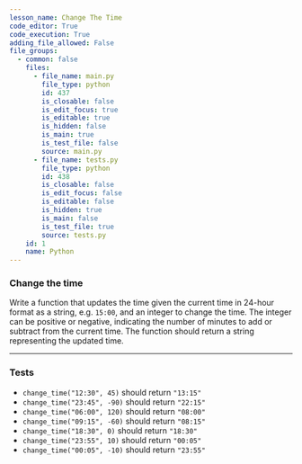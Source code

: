 ```yaml
---
lesson_name: Change The Time
code_editor: True
code_execution: True
adding_file_allowed: False
file_groups:
  - common: false
    files:
      - file_name: main.py
        file_type: python
        id: 437
        is_closable: false
        is_edit_focus: true
        is_editable: true
        is_hidden: false
        is_main: true
        is_test_file: false
        source: main.py
      - file_name: tests.py
        file_type: python
        id: 438
        is_closable: false
        is_edit_focus: false
        is_editable: false
        is_hidden: true
        is_main: false
        is_test_file: true
        source: tests.py
    id: 1
    name: Python
---
```


### Change the time

Write a function that updates the time given the current time in 24-hour format as a string, e.g. `15:00`, and an integer to change the time. The integer can be positive or negative, indicating the number of minutes to add or subtract from the current time. The function should return a string representing the updated time.

---

### Tests

<ul>
<li id="test-1"><code>change_time("12:30", 45)</code> should return <code>"13:15"</code></li>
<li id="test-2"><code>change_time("23:45", -90)</code> should return <code>"22:15"</code></li>
<li id="test-3"><code>change_time("06:00", 120)</code> should return <code>"08:00"</code></li>
<li id="test-4"><code>change_time("09:15", -60)</code> should return <code>"08:15"</code></li>
<li id="test-5"><code>change_time("18:30", 0)</code> should return <code>"18:30"</code></li>
<li id="test-6"><code>change_time("23:55", 10)</code> should return <code>"00:05"</code></li>
<li id="test-7"><code>change_time("00:05", -10)</code> should return <code>"23:55"</code></li>
</ul>
